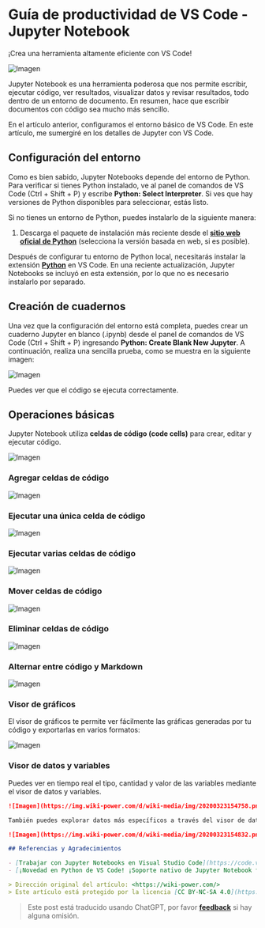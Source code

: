 # Guía de productividad de VS Code - Jupyter Notebook

¡Crea una herramienta altamente eficiente con VS Code!

![Imagen](https://img.wiki-power.com/d/wiki-media/img/20200323155728.png)

Jupyter Notebook es una herramienta poderosa que nos permite escribir, ejecutar código, ver resultados, visualizar datos y revisar resultados, todo dentro de un entorno de documento. En resumen, hace que escribir documentos con código sea mucho más sencillo.

En el artículo anterior, configuramos el entorno básico de VS Code. En este artículo, me sumergiré en los detalles de Jupyter con VS Code.

## Configuración del entorno

Como es bien sabido, Jupyter Notebooks depende del entorno de Python.  
Para verificar si tienes Python instalado, ve al panel de comandos de VS Code (Ctrl + Shift + P) y escribe **Python: Select Interpreter**. Si ves que hay versiones de Python disponibles para seleccionar, estás listo.

Si no tienes un entorno de Python, puedes instalarlo de la siguiente manera:

1. Descarga el paquete de instalación más reciente desde el [**sitio web oficial de Python**](https://www.python.org/) (selecciona la versión basada en web, si es posible).

Después de configurar tu entorno de Python local, necesitarás instalar la extensión [**Python**](https://marketplace.visualstudio.com/items?itemName=ms-python.python) en VS Code. En una reciente actualización, Jupyter Notebooks se incluyó en esta extensión, por lo que no es necesario instalarlo por separado.

## Creación de cuadernos

Una vez que la configuración del entorno está completa, puedes crear un cuaderno Jupyter en blanco (.ipynb) desde el panel de comandos de VS Code (Ctrl + Shift + P) ingresando **Python: Create Blank New Jupyter**. A continuación, realiza una sencilla prueba, como se muestra en la siguiente imagen:

![Imagen](https://img.wiki-power.com/d/wiki-media/img/20200323153020.png)

Puedes ver que el código se ejecuta correctamente.

## Operaciones básicas

Jupyter Notebook utiliza **celdas de código (code cells)** para crear, editar y ejecutar código.

![Imagen](https://img.wiki-power.com/d/wiki-media/img/20200323153717.png)

### Agregar celdas de código

![Imagen](https://img.wiki-power.com/d/wiki-media/img/20200323153850.png)

### Ejecutar una única celda de código

![Imagen](https://img.wiki-power.com/d/wiki-media/img/20200323153939.png)

### Ejecutar varias celdas de código

![Imagen](https://img.wiki-power.com/d/wiki-media/img/20200323154005.png)

### Mover celdas de código

![Imagen](https://img.wiki-power.com/d/wiki-media/img/20200323154059.png)

### Eliminar celdas de código

![Imagen](https://img.wiki-power.com/d/wiki-media/img/20200323154148.png)

### Alternar entre código y Markdown

![Imagen](https://img.wiki-power.com/d/wiki-media/img/20200323154242.png)

### Visor de gráficos

El visor de gráficos te permite ver fácilmente las gráficas generadas por tu código y exportarlas en varios formatos:

![Imagen](https://img.wiki-power.com/d/wiki-media/img/20200323154555.png)

### Visor de datos y variables

Puedes ver en tiempo real el tipo, cantidad y valor de las variables mediante el visor de datos y variables.

```markdown
![Imagen](https://img.wiki-power.com/d/wiki-media/img/20200323154758.png)

También puedes explorar datos más específicos a través del visor de datos:

![Imagen](https://img.wiki-power.com/d/wiki-media/img/20200323154832.png)

## Referencias y Agradecimientos

- [Trabajar con Jupyter Notebooks en Visual Studio Code](https://code.visualstudio.com/docs/python/jupyter-support)
- [¡Novedad en Python de VS Code! ¡Soporte nativo de Jupyter Notebook finalmente disponible!](https://zhuanlan.zhihu.com/p/85445777)

> Dirección original del artículo: <https://wiki-power.com/>
> Este artículo está protegido por la licencia [CC BY-NC-SA 4.0](https://creativecommons.org/licenses/by/4.0/deed.zh). Si desea reproducirlo, por favor indique la fuente.
```


> Este post está traducido usando ChatGPT, por favor [**feedback**](https://github.com/linyuxuanlin/Wiki_MkDocs/issues/new) si hay alguna omisión.